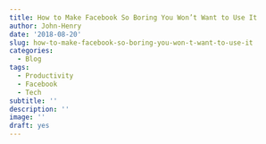 ```yaml
---
title: How to Make Facebook So Boring You Won’t Want to Use It
author: John-Henry
date: '2018-08-20'
slug: how-to-make-facebook-so-boring-you-won-t-want-to-use-it
categories:
  - Blog
tags:
  - Productivity
  - Facebook
  - Tech
subtitle: ''
description: ''
image: ''
draft: yes
---
```

